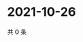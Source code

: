 # 2021-10-26

共 0 条

<!-- BEGIN WEIBO -->
<!-- 最后更新时间 Tue Oct 26 2021 03:11:34 GMT+0800 (China Standard Time) -->

<!-- END WEIBO -->

